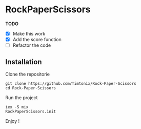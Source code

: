 # RockPaperScissors

**TODO**
- [x] Make this work
- [x] Add the score function
- [ ] Refactor the code

## Installation

Clone the repositorie
```
git clone https://github.com/Timtonix/Rock-Paper-Scissors
cd Rock-Paper-Scissors
```

Run the project
```
iex -S mix
RockPaperScissors.init
```

Enjoy !
